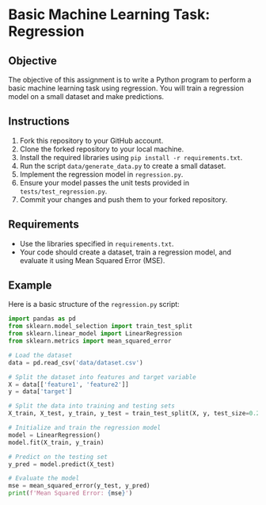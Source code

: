# Basic Machine Learning Task: Regression

## Objective
The objective of this assignment is to write a Python program to perform a basic machine learning task using regression. You will train a regression model on a small dataset and make predictions.

## Instructions
1. Fork this repository to your GitHub account.
2. Clone the forked repository to your local machine.
3. Install the required libraries using `pip install -r requirements.txt`.
4. Run the script `data/generate_data.py` to create a small dataset.
5. Implement the regression model in `regression.py`.
6. Ensure your model passes the unit tests provided in `tests/test_regression.py`.
7. Commit your changes and push them to your forked repository.

## Requirements
- Use the libraries specified in `requirements.txt`.
- Your code should create a dataset, train a regression model, and evaluate it using Mean Squared Error (MSE).

## Example
Here is a basic structure of the `regression.py` script:

```python
import pandas as pd
from sklearn.model_selection import train_test_split
from sklearn.linear_model import LinearRegression
from sklearn.metrics import mean_squared_error

# Load the dataset
data = pd.read_csv('data/dataset.csv')

# Split the dataset into features and target variable
X = data[['feature1', 'feature2']]
y = data['target']

# Split the data into training and testing sets
X_train, X_test, y_train, y_test = train_test_split(X, y, test_size=0.2, random_state=42)

# Initialize and train the regression model
model = LinearRegression()
model.fit(X_train, y_train)

# Predict on the testing set
y_pred = model.predict(X_test)

# Evaluate the model
mse = mean_squared_error(y_test, y_pred)
print(f'Mean Squared Error: {mse}')
